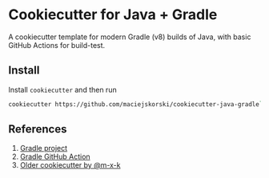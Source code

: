 # Cookiecutter for Java + Gradle

A cookiecutter template for modern Gradle (v8) builds of Java, with basic GitHub Actions for build-test.

## Install

Install `cookiecutter` and then run 
```bash
cookiecutter https://github.com/maciejskorski/cookiecutter-java-gradle`.
```

## References

1. [Gradle project](https://gradle.org/install/)
2. [Gradle GitHub Action](https://github.com/marketplace/actions/gradle-build-action)
3. [Older cookiecutter by @m-x-k](https://github.com/m-x-k/cookiecutter-java)
